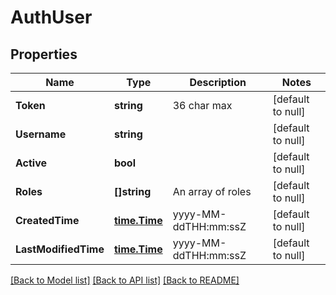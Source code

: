 # AuthUser

## Properties
Name | Type | Description | Notes
------------ | ------------- | ------------- | -------------
**Token** | **string** | 36 char max | [default to null]
**Username** | **string** |  | [default to null]
**Active** | **bool** |  | [default to null]
**Roles** | **[]string** | An array of roles | [default to null]
**CreatedTime** | [**time.Time**](time.Time.md) | yyyy-MM-ddTHH:mm:ssZ | [default to null]
**LastModifiedTime** | [**time.Time**](time.Time.md) | yyyy-MM-ddTHH:mm:ssZ | [default to null]

[[Back to Model list]](../README.md#documentation-for-models) [[Back to API list]](../README.md#documentation-for-api-endpoints) [[Back to README]](../README.md)


